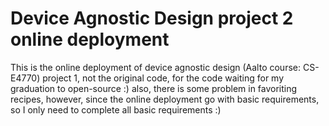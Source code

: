 # Device Agnostic Design project 2 online deployment
This is the online deployment of device agnostic design (Aalto course: CS-E4770) project 1, not the original code, for the code waiting for my graduation to open-source :)
also, there is some problem in favoriting recipes, however, since the online deployment go with basic requirements, so I only need to complete all basic requirements :)
